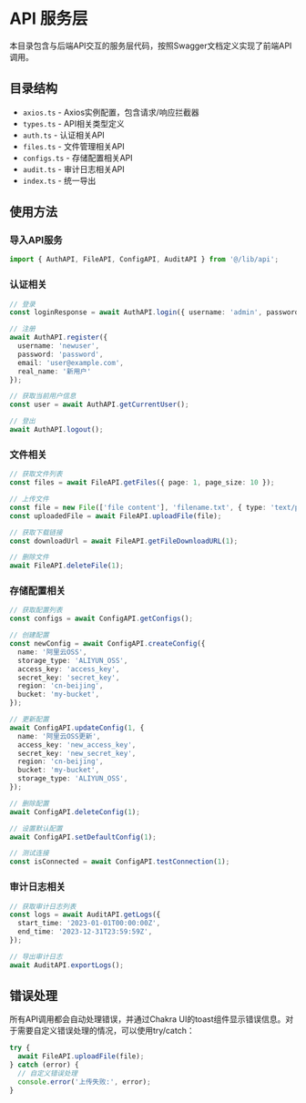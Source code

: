 # API 服务层

本目录包含与后端API交互的服务层代码，按照Swagger文档定义实现了前端API调用。

## 目录结构

- `axios.ts` - Axios实例配置，包含请求/响应拦截器
- `types.ts` - API相关类型定义
- `auth.ts` - 认证相关API
- `files.ts` - 文件管理相关API
- `configs.ts` - 存储配置相关API
- `audit.ts` - 审计日志相关API
- `index.ts` - 统一导出

## 使用方法

### 导入API服务

```typescript
import { AuthAPI, FileAPI, ConfigAPI, AuditAPI } from '@/lib/api';
```

### 认证相关

```typescript
// 登录
const loginResponse = await AuthAPI.login({ username: 'admin', password: 'password' });

// 注册
await AuthAPI.register({
  username: 'newuser',
  password: 'password',
  email: 'user@example.com',
  real_name: '新用户'
});

// 获取当前用户信息
const user = await AuthAPI.getCurrentUser();

// 登出
await AuthAPI.logout();
```

### 文件相关

```typescript
// 获取文件列表
const files = await FileAPI.getFiles({ page: 1, page_size: 10 });

// 上传文件
const file = new File(['file content'], 'filename.txt', { type: 'text/plain' });
const uploadedFile = await FileAPI.uploadFile(file);

// 获取下载链接
const downloadUrl = await FileAPI.getFileDownloadURL(1);

// 删除文件
await FileAPI.deleteFile(1);
```

### 存储配置相关

```typescript
// 获取配置列表
const configs = await ConfigAPI.getConfigs();

// 创建配置
const newConfig = await ConfigAPI.createConfig({
  name: '阿里云OSS',
  storage_type: 'ALIYUN_OSS',
  access_key: 'access_key',
  secret_key: 'secret_key',
  region: 'cn-beijing',
  bucket: 'my-bucket',
});

// 更新配置
await ConfigAPI.updateConfig(1, {
  name: '阿里云OSS更新',
  access_key: 'new_access_key',
  secret_key: 'new_secret_key',
  region: 'cn-beijing',
  bucket: 'my-bucket',
  storage_type: 'ALIYUN_OSS',
});

// 删除配置
await ConfigAPI.deleteConfig(1);

// 设置默认配置
await ConfigAPI.setDefaultConfig(1);

// 测试连接
const isConnected = await ConfigAPI.testConnection(1);
```

### 审计日志相关

```typescript
// 获取审计日志列表
const logs = await AuditAPI.getLogs({
  start_time: '2023-01-01T00:00:00Z',
  end_time: '2023-12-31T23:59:59Z',
});

// 导出审计日志
await AuditAPI.exportLogs();
```

## 错误处理

所有API调用都会自动处理错误，并通过Chakra UI的toast组件显示错误信息。对于需要自定义错误处理的情况，可以使用try/catch：

```typescript
try {
  await FileAPI.uploadFile(file);
} catch (error) {
  // 自定义错误处理
  console.error('上传失败:', error);
}
``` 